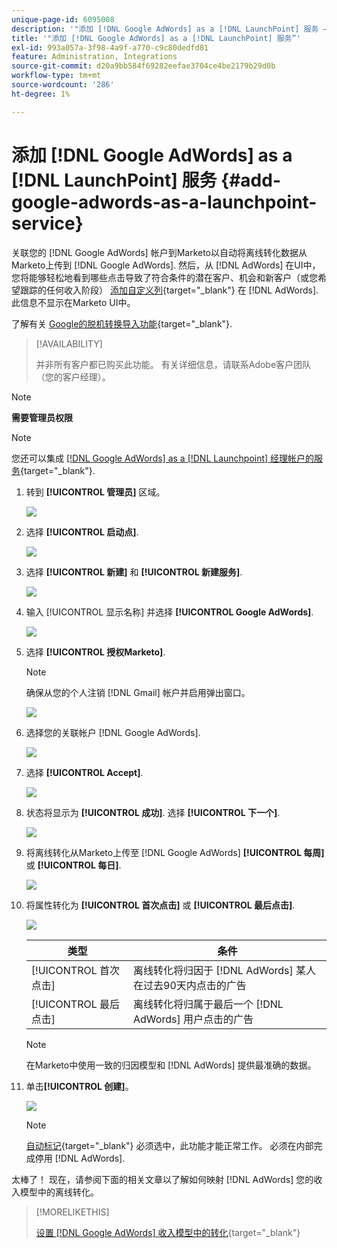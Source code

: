 ```yaml
---
unique-page-id: 6095008
description: '"添加 [!DNL Google AdWords] as a [!DNL LaunchPoint] 服务 — Marketo文档 — 产品文档”'
title: '"添加 [!DNL Google AdWords] as a [!DNL LaunchPoint] 服务”'
exl-id: 993a057a-3f98-4a9f-a770-c9c80dedfd81
feature: Administration, Integrations
source-git-commit: d20a9bb584f69282eefae3704ce4be2179b29d0b
workflow-type: tm+mt
source-wordcount: '286'
ht-degree: 1%

---
```


# 添加 [!DNL Google AdWords] as a [!DNL LaunchPoint] 服务 {#add-google-adwords-as-a-launchpoint-service}

关联您的 [!DNL Google AdWords] 帐户到Marketo以自动将离线转化数据从Marketo上传到 [!DNL Google AdWords]. 然后，从 [!DNL AdWords] 在UI中，您将能够轻松地看到哪些点击导致了符合条件的潜在客户、机会和新客户（或您希望跟踪的任何收入阶段） [添加自定义列](https://support.google.com/adwords/answer/3073556){target="_blank"} 在 [!DNL AdWords]. 此信息不显示在Marketo UI中。

了解有关 [Google的脱机转换导入功能](https://support.google.com/adwords/answer/2998031?hl=en){target="_blank"}.

>[!AVAILABILITY]
>
>并非所有客户都已购买此功能。 有关详细信息，请联系Adobe客户团队（您的客户经理）。

>[!NOTE]
>
>**需要管理员权限**

>[!NOTE]
>
>您还可以集成 [[!DNL Google AdWords] as a [!DNL Launchpoint] 经理帐户的服务](/help/marketo/product-docs/administration/additional-integrations/add-google-adwords-as-a-launchpoint-service-with-a-manager-account.md){target="_blank"}.

1. 转到 **[!UICONTROL 管理员]** 区域。

   ![](assets/add-google-adwords-as-a-launchpoint-service-1.png)

1. 选择 **[!UICONTROL 启动点]**.

   ![](assets/add-google-adwords-as-a-launchpoint-service-2.png)

1. 选择 **[!UICONTROL 新建]** 和 **[!UICONTROL 新建服务]**.

   ![](assets/add-google-adwords-as-a-launchpoint-service-3.png)

1. 输入 [!UICONTROL 显示名称] 并选择 **[!UICONTROL Google AdWords]**.

   ![](assets/add-google-adwords-as-a-launchpoint-service-4.png)

1. 选择 **[!UICONTROL 授权Marketo]**.

   >[!NOTE]
   >
   >确保从您的个人注销 [!DNL Gmail] 帐户并启用弹出窗口。

   ![](assets/add-google-adwords-as-a-launchpoint-service-5.png)

1. 选择您的关联帐户 [!DNL Google AdWords].

   ![](assets/add-google-adwords-as-a-launchpoint-service-6.png)

1. 选择 **[!UICONTROL Accept]**.

   ![](assets/add-google-adwords-as-a-launchpoint-service-7.png)

1. 状态将显示为 **[!UICONTROL 成功]**. 选择 **[!UICONTROL 下一个]**.

   ![](assets/add-google-adwords-as-a-launchpoint-service-8.png)

1. 将离线转化从Marketo上传至 [!DNL Google AdWords] **[!UICONTROL 每周]** 或 **[!UICONTROL 每日]**.

   ![](assets/add-google-adwords-as-a-launchpoint-service-9.png)

1. 将属性转化为 **[!UICONTROL 首次点击]** 或 **[!UICONTROL 最后点击]**.

   ![](assets/add-google-adwords-as-a-launchpoint-service-10.png)

   | 类型 | 条件 |
   |---|---|
   | [!UICONTROL 首次点击] | 离线转化将归因于 [!DNL AdWords] 某人在过去90天内点击的广告 |
   | [!UICONTROL 最后点击] | 离线转化将归属于最后一个 [!DNL AdWords] 用户点击的广告 |

   >[!NOTE]
   >
   >在Marketo中使用一致的归因模型和 [!DNL AdWords] 提供最准确的数据。

1. 单击&#x200B;**[!UICONTROL 创建]**。

   ![](assets/add-google-adwords-as-a-launchpoint-service-11.png)

   >[!NOTE]
   >
   >[自动标记](https://support.google.com/adwords/answer/1752125?hl=en){target="_blank"} 必须选中，此功能才能正常工作。 必须在内部完成停用 [!DNL AdWords].

太棒了！ 现在，请参阅下面的相关文章以了解如何映射 [!DNL AdWords] 您的收入模型中的离线转化。

>[!MORELIKETHIS]
>
>[设置 [!DNL Google AdWords] 收入模型中的转化](/help/marketo/product-docs/reporting/revenue-cycle-analytics/revenue-cycle-models/set-google-adwords-conversions-in-the-revenue-model.md){target="_blank"}
